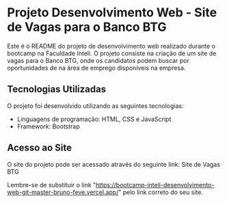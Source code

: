 # Projeto Desenvolvimento Web - Site de Vagas para o Banco BTG

Este é o README do projeto de desenvolvimento web realizado durante o bootcamp na Faculdade Inteli. O projeto consiste na criação de um site de vagas para o Banco BTG, onde os candidatos podem buscar por oportunidades de na área de emprego disponíveis na empresa.

## Tecnologias Utilizadas

O projeto foi desenvolvido utilizando as seguintes tecnologias:

- Linguagens de programação: HTML, CSS e JavaScript
- Framework: Bootstrap

## Acesso ao Site

O site do projeto pode ser acessado através do seguinte link: Site de Vagas BTG

Lembre-se de substituir o link "https://bootcamp-inteli-desenvolvimento-web-git-master-bruno-feve.vercel.app/" pelo link correto do seu site.
